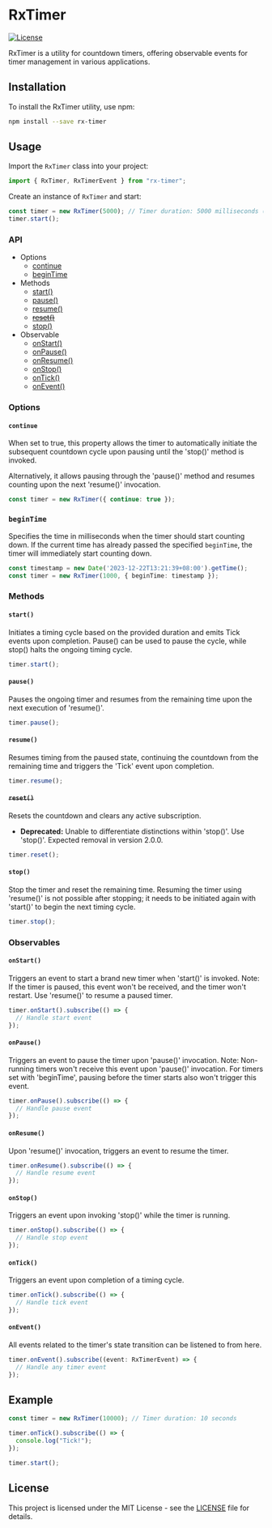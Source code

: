 # RxTimer

[![License](https://img.shields.io/badge/license-MIT-blue.svg)](https://opensource.org/licenses/MIT)

RxTimer is a utility for countdown timers, offering observable events for timer management in various applications.

## Installation

To install the RxTimer utility, use npm:

```bash
npm install --save rx-timer
```

## Usage

Import the `RxTimer` class into your project:

```typescript
import { RxTimer, RxTimerEvent } from "rx-timer";
```

Create an instance of `RxTimer` and start:

```typescript
const timer = new RxTimer(5000); // Timer duration: 5000 milliseconds (5 seconds)
timer.start();
```

### API
- Options
  - [continue](#continue)
  - [beginTime](#begintime)
- Methods
  - [start()](#start)
  - [pause()](#pause)
  - [resume()](#resume)
  - [~~reset()~~](#reset)
  - [stop()](#stop)
- Observable
  - [onStart()](#onstart)
  - [onPause()](#onpause)
  - [onResume()](#onresume)
  - [onStop()](#onstop)
  - [onTick()](#ontick)
  - [onEvent()](#onevent)


### Options

#### `continue`
When set to true, this property allows the timer to automatically initiate the subsequent countdown cycle upon pausing until the 'stop()' method is invoked.

Alternatively, it allows pausing through the 'pause()' method and resumes counting upon the next 'resume()' invocation.

```typescript
const timer = new RxTimer({ continue: true });
```

### `beginTime`
Specifies the time in milliseconds when the timer should start counting down. If the current time has already passed the specified `beginTime`, the timer will immediately start counting down.

```typescript
const timestamp = new Date('2023-12-22T13:21:39+08:00').getTime();
const timer = new RxTimer(1000, { beginTime: timestamp });
```

### Methods

#### `start()`

Initiates a timing cycle based on the provided duration and emits Tick events upon completion. Pause() can be used to pause the cycle, while stop() halts the ongoing timing cycle.

```typescript
timer.start();
```

#### `pause()`

Pauses the ongoing timer and resumes from the remaining time upon the next execution of 'resume()'.

```typescript
timer.pause();
```

#### `resume()`

Resumes timing from the paused state, continuing the countdown from the remaining time and triggers the 'Tick' event upon completion.

```typescript
timer.resume();
```

#### ~~`reset()`~~

Resets the countdown and clears any active subscription.
- __Deprecated:__ Unable to differentiate distinctions within 'stop()'. Use 'stop()'. Expected removal in version 2.0.0.

```typescript
timer.reset();
```

#### `stop()`

Stop the timer and reset the remaining time. Resuming the timer using 'resume()' is not possible after stopping; it needs to be initiated again with 'start()' to begin the next timing cycle.

```typescript
timer.stop();
```

### Observables

#### `onStart()`

Triggers an event to start a brand new timer when 'start()' is invoked.
Note: If the timer is paused, this event won't be received, and the timer won't restart. Use 'resume()' to resume a paused timer.

```typescript
timer.onStart().subscribe(() => {
  // Handle start event
});
```

#### `onPause()`

Triggers an event to pause the timer upon 'pause()' invocation.
Note: Non-running timers won't receive this event upon 'pause()' invocation. For timers set with 'beginTime', pausing before the timer starts also won't trigger this event.

```typescript
timer.onPause().subscribe(() => {
  // Handle pause event
});
```

#### `onResume()`

Upon 'resume()' invocation, triggers an event to resume the timer.

```typescript
timer.onResume().subscribe(() => {
  // Handle resume event
});
```

#### `onStop()`

Triggers an event upon invoking 'stop()' while the timer is running.

```typescript
timer.onStop().subscribe(() => {
  // Handle stop event
});
```

#### `onTick()`

Triggers an event upon completion of a timing cycle.

```typescript
timer.onTick().subscribe(() => {
  // Handle tick event
});
```

#### `onEvent()`

All events related to the timer's state transition can be listened to from here.

```typescript
timer.onEvent().subscribe((event: RxTimerEvent) => {
  // Handle any timer event
});
```

## Example

```typescript
const timer = new RxTimer(10000); // Timer duration: 10 seconds

timer.onTick().subscribe(() => {
  console.log("Tick!");
});

timer.start();
```

## License

This project is licensed under the MIT License - see the [LICENSE](LICENSE) file for details.
